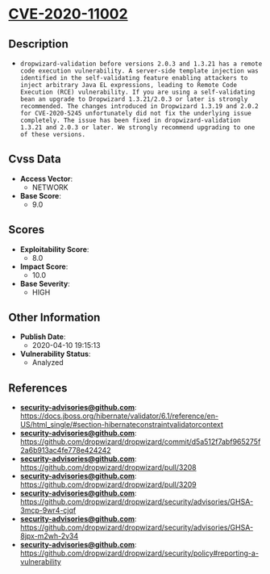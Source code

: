 
# [CVE-2020-11002](https://docs.jboss.org/hibernate/validator/6.1/reference/en-US/html_single/#section-hibernateconstraintvalidatorcontext)

## Description

- `dropwizard-validation before versions 2.0.3 and 1.3.21 has a remote code execution vulnerability. A server-side template injection was identified in the self-validating feature enabling attackers to inject arbitrary Java EL expressions, leading to Remote Code Execution (RCE) vulnerability. If you are using a self-validating bean an upgrade to Dropwizard 1.3.21/2.0.3 or later is strongly recommended. The changes introduced in Dropwizard 1.3.19 and 2.0.2 for CVE-2020-5245 unfortunately did not fix the underlying issue completely. The issue has been fixed in dropwizard-validation 1.3.21 and 2.0.3 or later. We strongly recommend upgrading to one of these versions.`

## Cvss Data

- **Access Vector**:
  - NETWORK
- **Base Score**:
  - 9.0

## Scores

- **Exploitability Score**:
  - 8.0
- **Impact Score**:
  - 10.0
- **Base Severity**:
  - HIGH

## Other Information

- **Publish Date**:
  - 2020-04-10 19:15:13
- **Vulnerability Status**:
  - Analyzed

## References

- **security-advisories@github.com**: https://docs.jboss.org/hibernate/validator/6.1/reference/en-US/html_single/#section-hibernateconstraintvalidatorcontext
- **security-advisories@github.com**: https://github.com/dropwizard/dropwizard/commit/d5a512f7abf965275f2a6b913ac4fe778e424242
- **security-advisories@github.com**: https://github.com/dropwizard/dropwizard/pull/3208
- **security-advisories@github.com**: https://github.com/dropwizard/dropwizard/pull/3209
- **security-advisories@github.com**: https://github.com/dropwizard/dropwizard/security/advisories/GHSA-3mcp-9wr4-cjqf
- **security-advisories@github.com**: https://github.com/dropwizard/dropwizard/security/advisories/GHSA-8jpx-m2wh-2v34
- **security-advisories@github.com**: https://github.com/dropwizard/dropwizard/security/policy#reporting-a-vulnerability
